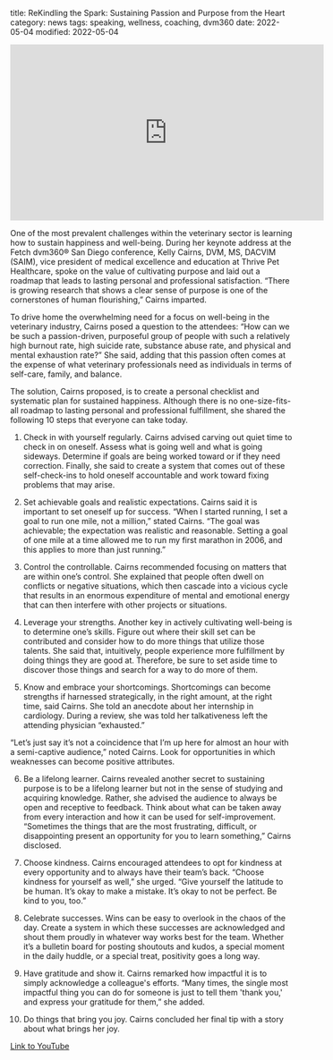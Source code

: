 title: ReKindling the Spark: Sustaining Passion and Purpose from the Heart
category: news
tags: speaking, wellness, coaching, dvm360
date: 2022-05-04
modified: 2022-05-04

<iframe width="560" height="315" src="https://www.youtube.com/embed/NUyaduc1w_E" title="YouTube video player" frameborder="0" allow="accelerometer; autoplay; clipboard-write; encrypted-media; gyroscope; picture-in-picture" allowfullscreen></iframe>

One of the most prevalent challenges within the veterinary sector is learning how to sustain happiness and well-being. During her keynote address at the Fetch dvm360® San Diego conference, Kelly Cairns, DVM, MS, DACVIM (SAIM), vice president of medical excellence and education at Thrive Pet Healthcare, spoke on the value of cultivating purpose and laid out a roadmap that leads to lasting personal and professional satisfaction. “There is growing research that shows a clear sense of purpose is one of the cornerstones of human flourishing,” Cairns imparted.

To drive home the overwhelming need for a focus on well-being in the veterinary industry, Cairns posed a question to the attendees: “How can we be such a passion-driven, purposeful group of people with such a relatively high burnout rate, high suicide rate, substance abuse rate, and physical and mental exhaustion rate?” She said, adding that this passion often comes at the expense of what veterinary professionals need as individuals in terms of self-care, family, and balance.

The solution, Cairns proposed, is to create a personal checklist and systematic plan for sustained happiness. Although there is no one-size-fits-all roadmap to lasting personal and professional fulfillment, she shared the following 10 steps that everyone can take today.

1. Check in with yourself regularly.
Cairns advised carving out quiet time to check in on oneself. Assess what is going well and what is going sideways. Determine if goals are being worked toward or if they need correction. Finally, she said to create a system that comes out of these self-check-ins to hold oneself accountable and work toward fixing problems that may arise.

2. Set achievable goals and realistic expectations.
Cairns said it is important to set oneself up for success. “When I started running, I set a goal to run one mile, not a million,” stated Cairns. “The goal was achievable; the expectation was realistic and reasonable. Setting a goal of one mile at a time allowed me to run my first marathon in 2006, and this applies to more than just running.”

3. Control the controllable.
Cairns recommended focusing on matters that are within one’s control. She explained that people often dwell on conflicts or negative situations, which then cascade into a vicious cycle that results in an enormous expenditure of mental and emotional energy that can then interfere with other projects or situations.

4. Leverage your strengths.
Another key in actively cultivating well-being is to determine one’s skills. Figure out where their skill set can be contributed and consider how to do more things that utilize those talents. She said that, intuitively, people experience more fulfillment by doing things they are good at. Therefore, be sure to set aside time to discover those things and search for a way to do more of them.

5. Know and embrace your shortcomings.
Shortcomings can become strengths if harnessed strategically, in the right amount, at the right time, said Cairns. She told an anecdote about her internship in cardiology. During a review, she was told her talkativeness left the attending physician “exhausted.”

“Let’s just say it’s not a coincidence that I’m up here for almost an hour with a semi-captive audience,” noted Cairns. Look for opportunities in which weaknesses can become positive attributes.

6. Be a lifelong learner.
Cairns revealed another secret to sustaining purpose is to be a lifelong learner but not in the sense of studying and acquiring knowledge. Rather, she advised the audience to always be open and receptive to feedback. Think about what can be taken away from every interaction and how it can be used for self-improvement. “Sometimes the things that are the most frustrating, difficult, or disappointing present an opportunity for you to learn something,” Cairns disclosed.

7. Choose kindness.
Cairns encouraged attendees to opt for kindness at every opportunity and to always have their team’s back. “Choose kindness for yourself as well,” she urged. “Give yourself the latitude to be human. It’s okay to make a mistake. It’s okay to not be perfect. Be kind to you, too.”

8. Celebrate successes.
Wins can be easy to overlook in the chaos of the day. Create a system in which these successes are acknowledged and shout them proudly in whatever way works best for the team. Whether it’s a bulletin board for posting shoutouts and kudos, a special moment in the daily huddle, or a special treat, positivity goes a long way.

9. Have gratitude and show it.
Cairns remarked how impactful it is to simply acknowledge a colleague's efforts. “Many times, the single most impactful thing you can do for someone is just to tell them 'thank you,' and express your gratitude for them,” she added.

10. Do things that bring you joy.
Cairns concluded her final tip with a story about what brings her joy.

[Link to YouTube](https://youtu.be/ICWxQ11R2CI)


